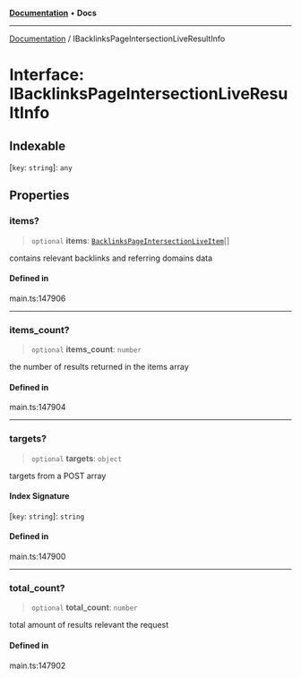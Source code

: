 [**Documentation**](../README.md) • **Docs**

***

[Documentation](../globals.md) / IBacklinksPageIntersectionLiveResultInfo

# Interface: IBacklinksPageIntersectionLiveResultInfo

## Indexable

 \[`key`: `string`\]: `any`

## Properties

### items?

> `optional` **items**: [`BacklinksPageIntersectionLiveItem`](../classes/BacklinksPageIntersectionLiveItem.md)[]

contains relevant backlinks and referring domains data

#### Defined in

main.ts:147906

***

### items\_count?

> `optional` **items\_count**: `number`

the number of results returned in the items array

#### Defined in

main.ts:147904

***

### targets?

> `optional` **targets**: `object`

targets from a POST array

#### Index Signature

 \[`key`: `string`\]: `string`

#### Defined in

main.ts:147900

***

### total\_count?

> `optional` **total\_count**: `number`

total amount of results relevant the request

#### Defined in

main.ts:147902

